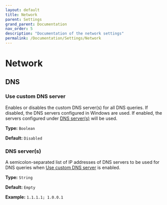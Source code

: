 ```yaml
---
layout: default
title: Network
parent: Settings
grand_parent: Documentation
nav_order: 5
description: "Documentation of the network settings"
permalink: /Documentation/Settings/Network
---
```


# Network

## DNS

### Use custom DNS server

Enables or disables the custom DNS server(s) for all DNS queries. If disabled, the DNS servers configured in Windows are used. If enabled, the servers configured under [DNS server(s)](#dns-servers) will be used.

**Type:** `Boolean`

**Default:** `Disabled`

### DNS server(s)

A semicolon-separated list of IP addresses of DNS servers to be used for DNS queries when [Use custom DNS server](#use-custom-dns-server) is enabled.

**Type:** `String`

**Default:** `Empty`

**Example:** `1.1.1.1; 1.0.0.1`
